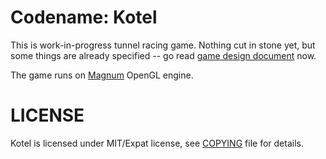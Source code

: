 Codename: Kotel
===============

This is work-in-progress tunnel racing game. Nothing cut in stone yet, but some
things are already specified -- go read [game design document](doc/game-design.md)
now.

The game runs on [Magnum](https://github.com/mosra/magnum) OpenGL engine.

LICENSE
=======

Kotel is licensed under MIT/Expat license, see [COPYING](COPYING) file for
details.
